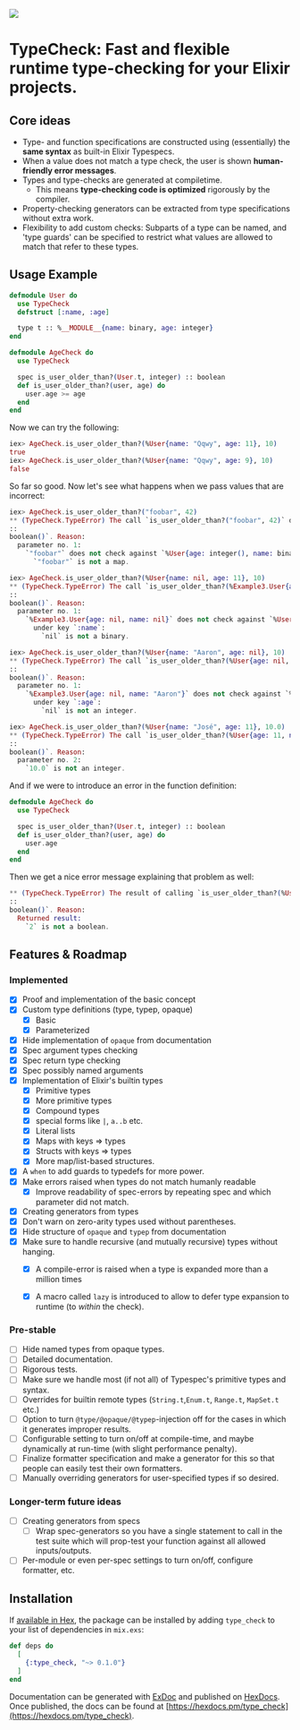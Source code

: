 ![](https://github.com/Qqwy/elixir-type_check/blob/master/media/type_check_logo_flat.svg)

# TypeCheck: Fast and flexible runtime type-checking for your Elixir projects.


## Core ideas

- Type- and function specifications are constructed using (essentially) the **same syntax** as built-in Elixir Typespecs.
- When a value does not match a type check, the user is shown **human-friendly error messages**.
- Types and type-checks are generated at compiletime.
  - This means **type-checking code is optimized** rigorously by the compiler.
- Property-checking generators can be extracted from type specifications without extra work.
- Flexibility to add custom checks: Subparts of a type can be named, and 'type guards' can be specified to restrict what values are allowed to match that refer to these types.


## Usage Example

```elixir
defmodule User do
  use TypeCheck
  defstruct [:name, :age]

  type t :: %__MODULE__{name: binary, age: integer}
end

defmodule AgeCheck do
  use TypeCheck

  spec is_user_older_than?(User.t, integer) :: boolean
  def is_user_older_than?(user, age) do
    user.age >= age
  end
end
```

Now we can try the following:

```elixir
iex> AgeCheck.is_user_older_than?(%User{name: "Qqwy", age: 11}, 10)
true
iex> AgeCheck.is_user_older_than?(%User{name: "Qqwy", age: 9}, 10)
false
```

So far so good. Now let's see what happens when we pass values that are incorrect:

```elixir
iex> AgeCheck.is_user_older_than?("foobar", 42)
** (TypeCheck.TypeError) The call `is_user_older_than?("foobar", 42)` does not adhere to spec `is_user_older_than?(%User{age: integer(), name: binary()},  integer())
::
boolean()`. Reason:
  parameter no. 1:
    `"foobar"` does not check against `%User{age: integer(), name: binary()}`. Reason:
      `"foobar"` is not a map.

iex> AgeCheck.is_user_older_than?(%User{name: nil, age: 11}, 10)
** (TypeCheck.TypeError) The call `is_user_older_than?(%Example3.User{age: 11, name: nil}, 10)` does not adhere to spec `is_user_older_than?(%User{age: integer(), name: binary()},  integer())
::
boolean()`. Reason:
  parameter no. 1:
    `%Example3.User{age: nil, name: nil}` does not check against `%User{age: integer(), name: binary()}`. Reason:
      under key `:name`:
        `nil` is not a binary.

iex> AgeCheck.is_user_older_than?(%User{name: "Aaron", age: nil}, 10) 
** (TypeCheck.TypeError) The call `is_user_older_than?(%User{age: nil, name: "Aaron"}, 10)` does not adhere to spec `is_user_older_than?(%User{age: integer(), name: binary()},  integer())
::
boolean()`. Reason:
  parameter no. 1:
    `%Example3.User{age: nil, name: "Aaron"}` does not check against `%User{age: integer(), name: binary()}`. Reason:
      under key `:age`:
        `nil` is not an integer.

iex> AgeCheck.is_user_older_than?(%User{name: "José", age: 11}, 10.0) 
** (TypeCheck.TypeError) The call `is_user_older_than?(%User{age: 11, name: "José"}, 10.0)` does not adhere to spec `is_user_older_than?(%User{age: integer(), name: binary()},  integer())
::
boolean()`. Reason:
  parameter no. 2:
    `10.0` is not an integer.
```

And if we were to introduce an error in the function definition:

```elixir
defmodule AgeCheck do
  use TypeCheck

  spec is_user_older_than?(User.t, integer) :: boolean
  def is_user_older_than?(user, age) do
    user.age
  end
end
```

Then we get a nice error message explaining that problem as well:

```elixir
** (TypeCheck.TypeError) The result of calling `is_user_older_than?(%User{age: 26, name: "Marten"}, 10)` does not adhere to spec `is_user_older_than?(%User{age: integer(), name: binary()},  integer())
::
boolean()`. Reason:
  Returned result:
    `2` is not a boolean.
```

## Features & Roadmap


### Implemented

- [x] Proof and implementation of the basic concept
- [x] Custom type definitions (type, typep, opaque)
  - [x] Basic
  - [x] Parameterized
- [x] Hide implementation of `opaque` from documentation
- [x] Spec argument types checking
- [x] Spec return type checking
- [x] Spec possibly named arguments
- [x] Implementation of Elixir's builtin types
  - [x] Primitive types
  - [x] More primitive types
  - [x] Compound types
  - [x] special forms like `|`, `a..b` etc.
  - [x] Literal lists
  - [x] Maps with keys => types
  - [x] Structs with keys => types
  - [x] More map/list-based structures.
- [x] A `when` to add guards to typedefs for more power.
- [x] Make errors raised when types do not match humanly readable
  - [x] Improve readability of spec-errors by repeating spec and which parameter did not match.
- [x] Creating generators from types
- [x] Don't warn on zero-arity types used without parentheses.
- [x] Hide structure of `opaque` and `typep` from documentation
- [x] Make sure to handle recursive (and mutually recursive) types without hanging.
  - [x] A compile-error is raised when a type is expanded more than a million times
  - [x] A macro called `lazy` is introduced to allow to defer type expansion to runtime (to _within_ the check).


### Pre-stable

- [ ] Hide named types from opaque types.
- [ ] Detailed documentation.
- [ ] Rigorous tests.
- [ ] Make sure we handle most (if not all) of Typespec's primitive types and syntax.
- [ ] Overrides for builtin remote types (`String.t`,`Enum.t`, `Range.t`, `MapSet.t` etc.)
- [ ] Option to turn `@type/@opaque/@typep`-injection off for the cases in which it generates improper results.
- [ ] Configurable setting to turn on/off at compile-time, and maybe dynamically at run-time (with slight performance penalty).
- [ ] Finalize formatter specification and make a generator for this so that people can easily test their own formatters.
- [ ] Manually overriding generators for user-specified types if so desired.

### Longer-term future ideas

- [ ] Creating generators from specs
  - [ ] Wrap spec-generators so you have a single statement to call in the test suite which will prop-test your function against all allowed inputs/outputs.
- [ ] Per-module or even per-spec settings to turn on/off, configure formatter, etc.

## Installation

If [available in Hex](https://hex.pm/docs/publish), the package can be installed
by adding `type_check` to your list of dependencies in `mix.exs`:

```elixir
def deps do
  [
    {:type_check, "~> 0.1.0"}
  ]
end
```

Documentation can be generated with [ExDoc](https://github.com/elixir-lang/ex_doc)
and published on [HexDocs](https://hexdocs.pm). Once published, the docs can
be found at [https://hexdocs.pm/type_check](https://hexdocs.pm/type_check).

